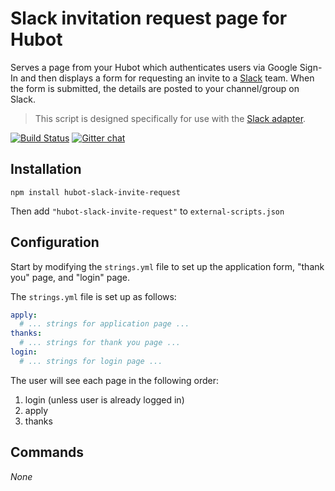 # Slack invitation request page for Hubot

Serves a page from your Hubot which authenticates users via Google Sign-In and 
then displays a form for requesting an invite to a [Slack](http://slack.com) team.
When the form is submitted, the details are posted to your channel/group on Slack.

> This script is designed specifically for use with the [Slack adapter](https://github.com/tinyspeck/hubot-slack).

[![Build Status](https://travis-ci.org/hubot-scripts/hubot-slack-invite-request.svg)](https://travis-ci.org/hubot-scripts/hubot-slack-invite-request)
[![Gitter chat](https://badges.gitter.im/hubot-scripts/hubot-slack-invite-request.png)](https://gitter.im/hubot-scripts/hubot-slack-invite-request)

## Installation

`npm install hubot-slack-invite-request`

Then add `"hubot-slack-invite-request"` to `external-scripts.json`

## Configuration

Start by modifying the `strings.yml` file to set up the application form, "thank you" page, and "login" page.

The `strings.yml` file is set up as follows:

```yml
apply:
  # ... strings for application page ...
thanks:
  # ... strings for thank you page ...
login:
  # ... strings for login page ...
```

The user will see each page in the following order:

1. login (unless user is already logged in)
2. apply
3. thanks


## Commands

*None*
